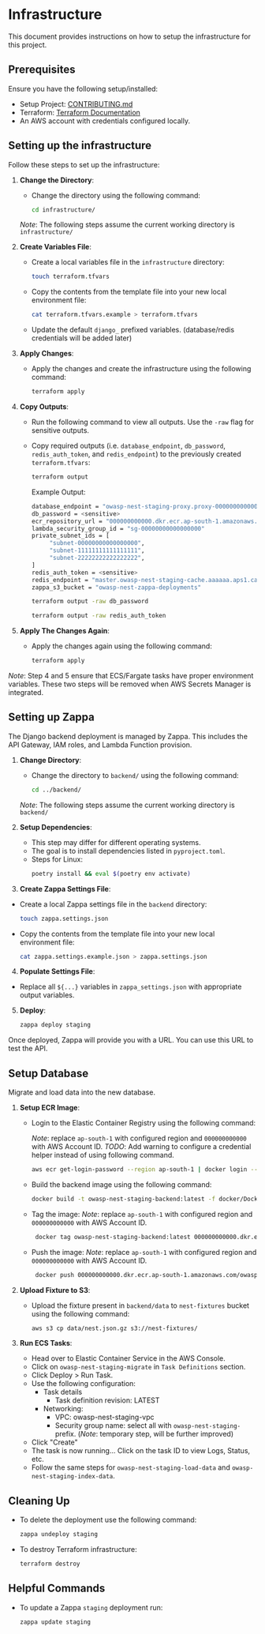 # Infrastructure


This document provides instructions on how to setup the infrastructure for this project.

## Prerequisites
Ensure you have the following setup/installed:

- Setup Project: [CONTRIBUTING.md](https://github.com/OWASP/Nest/blob/main/CONTRIBUTING.md)
- Terraform: [Terraform Documentation](https://developer.hashicorp.com/terraform/docs)
- An AWS account with credentials configured locally.

## Setting up the infrastructure
Follow these steps to set up the infrastructure:

1. **Change the Directory**:

   - Change the directory using the following command:

     ```bash
     cd infrastructure/
     ```
    *Note*: The following steps assume the current working directory is `infrastructure/`

2. **Create Variables File**:

   - Create a local variables file in the `infrastructure` directory:

     ```bash
     touch terraform.tfvars
     ```

   - Copy the contents from the template file into your new local environment file:

     ```bash
     cat terraform.tfvars.example > terraform.tfvars
     ```
   - Update the default `django_` prefixed variables. (database/redis credentials will be added later)

3. **Apply Changes**:

   - Apply the changes and create the infrastructure using the following command:

     ```bash
     terraform apply
     ```

4. **Copy Outputs**:

   - Run the following command to view all outputs. Use the `-raw` flag for sensitive outputs.
   - Copy required outputs (i.e. `database_endpoint`, `db_password`, `redis_auth_token`, and `redis_endpoint`)
     to the previously created `terraform.tfvars`:

     ```bash
     terraform output
     ```
     Example Output:
     ```bash
     database_endpoint = "owasp-nest-staging-proxy.proxy-000000000000.ap-south-1.rds.amazonaws.com"
     db_password = <sensitive>
     ecr_repository_url = "000000000000.dkr.ecr.ap-south-1.amazonaws.com/owasp-nest-staging-backend"
     lambda_security_group_id = "sg-00000000000000000"
     private_subnet_ids = [
          "subnet-00000000000000000",
          "subnet-11111111111111111",
          "subnet-22222222222222222",
     ]
     redis_auth_token = <sensitive>
     redis_endpoint = "master.owasp-nest-staging-cache.aaaaaa.aps1.cache.amazonaws.com"
     zappa_s3_bucket = "owasp-nest-zappa-deployments"
     ```
     ```bash
     terraform output -raw db_password
     ```
     ```bash
     terraform output -raw redis_auth_token
     ```

5. **Apply The Changes Again**:

   - Apply the changes again using the following command:

     ```bash
     terraform apply
     ```
*Note*: Step 4 and 5 ensure that ECS/Fargate tasks have proper environment variables.
These two steps will be removed when AWS Secrets Manager is integrated.

## Setting up Zappa

The Django backend deployment is managed by Zappa. This includes the API Gateway, IAM roles, and Lambda Function provision.

1. **Change Directory**:

   - Change the directory to `backend/` using the following command:

     ```bash
     cd ../backend/
     ```
    *Note*: The following steps assume the current working directory is `backend/`

2. **Setup Dependencies**:

   - This step may differ for different operating systems.
   - The goal is to install dependencies listed in `pyproject.toml`.
   - Steps for Linux:
     ```bash
     poetry install && eval $(poetry env activate)
     ```

3.  **Create Zappa Settings File**:

   - Create a local Zappa settings file in the `backend` directory:

     ```bash
     touch zappa.settings.json
     ```

   - Copy the contents from the template file into your new local environment file:

     ```bash
     cat zappa.settings.example.json > zappa.settings.json
     ```

4.  **Populate Settings File**:

   - Replace all `${...}` variables in `zappa_settings.json` with appropriate output variables.


5.  **Deploy**:

    ```bash
    zappa deploy staging
    ```

Once deployed, Zappa will provide you with a URL. You can use this URL to test the API.

## Setup Database

Migrate and load data into the new database.

1. **Setup ECR Image**:
   - Login to the Elastic Container Registry using the following command:

     *Note*: replace `ap-south-1` with configured region and `000000000000` with AWS Account ID.
     *TODO*: Add warning to configure a credential helper instead of using following command.

     ```bash
     aws ecr get-login-password --region ap-south-1 | docker login --username AWS --password-stdin 000000000000.dkr.ecr.ap-south-1.amazonaws.com
     ```

   - Build the backend image using the following command:

     ```bash
     docker build -t owasp-nest-staging-backend:latest -f docker/Dockerfile .
     ```

   - Tag the image:
     *Note*: replace `ap-south-1` with configured region and `000000000000` with AWS Account ID.
     ```bash
      docker tag owasp-nest-staging-backend:latest 000000000000.dkr.ecr.ap-south-1.amazonaws.com/owasp-nest-staging-backend:latest
     ```

   - Push the image:
     *Note*: replace `ap-south-1` with configured region and `000000000000` with AWS Account ID.
     ```bash
      docker push 000000000000.dkr.ecr.ap-south-1.amazonaws.com/owasp-nest-staging-backend:latest
     ```

2. **Upload Fixture to S3**:
   - Upload the fixture present in `backend/data` to `nest-fixtures` bucket using the following command:

     ```bash
     aws s3 cp data/nest.json.gz s3://nest-fixtures/
     ```

3. **Run ECS Tasks**:
   - Head over to Elastic Container Service in the AWS Console.
   - Click on `owasp-nest-staging-migrate` in `Task Definitions` section.
   - Click Deploy > Run Task.
   - Use the following configuration:
      - Task details
         - Task definition revision: LATEST
      - Networking:
         - VPC: owasp-nest-staging-vpc
         - Security group name: select all with `owasp-nest-staging-` prefix.
            (*Note*: temporary step, will be further improved)
   - Click "Create"
   - The task is now running... Click on the task ID to view Logs, Status, etc.
   - Follow the same steps for `owasp-nest-staging-load-data` and `owasp-nest-staging-index-data`.

## Cleaning Up

- To delete the deployment use the following command:

  ```bash
  zappa undeploy staging
  ```

- To destroy Terraform infrastructure:

  ```bash
  terraform destroy
  ```

## Helpful Commands
- To update a Zappa `staging` deployment run:

  ```bash
  zappa update staging
  ```
